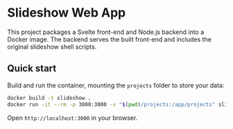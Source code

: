 # Slideshow Web App

This project packages a Svelte front-end and Node.js backend into a Docker image. The backend serves the built front-end and includes the original slideshow shell scripts.

## Quick start

Build and run the container, mounting the `projects` folder to store your data:

```bash
docker build -t slideshow .
docker run -it --rm -p 3000:3000 -v "$(pwd)/projects:/app/projects" slideshow
```

Open `http://localhost:3000` in your browser.
